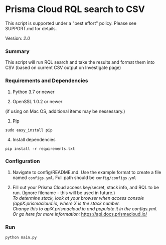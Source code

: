 # Prisma Cloud RQL search to CSV 

This script is supported under a "best effort" policy. Please see SUPPORT.md for details.

Version: *2.0*

### Summary
This script will run RQL search and take the results and format them into CSV (based on current CSV output on Investigate page)  

### Requirements and Dependencies

1. Python 3.7 or newer

2. OpenSSL 1.0.2 or newer

(if using on Mac OS, additional items may be nessessary.)

3. Pip

```sudo easy_install pip```

4. Install dependencies

```pip install -r requirements.txt```


### Configuration

1. Navigate to config/README.md. Use the example format to create a file named ```configs.yml```. Full path should be ```config/configs.yml```

2. Fill out your Prisma Cloud access key/secret, stack info, and RQL to be run. (Ignore filename - this will be used in future.)  
   *To determine stack, look at your browser when access console (appX.prismacloud.io, where X is the stack number.  
   Change this to apiX.prismacloud.io and populate it in the configs.yml.  
    Or go here for more information:* https://api.docs.prismacloud.io/

### Run

```
python main.py
```
